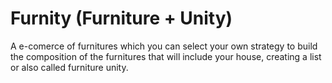 # Furnity (Furniture + Unity)

A e-comerce of furnitures which you can select your own strategy to build the composition of the furnitures that will include your house, creating a list or also called furniture unity.